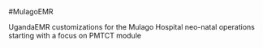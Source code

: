 #MulagoEMR 

UgandaEMR customizations for the Mulago Hospital neo-natal operations starting with a focus on PMTCT module 